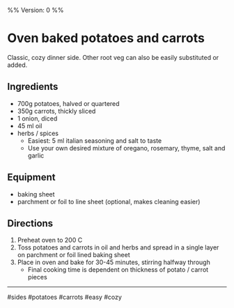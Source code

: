 %%
Version: 0
%%

# Oven baked potatoes and carrots

Classic, cozy dinner side. Other root veg can also be easily substituted or added.

## Ingredients

- 700g potatoes, halved or quartered
- 350g carrots, thickly sliced
- 1 onion, diced
- 45 ml oil
- herbs / spices
    - Easiest: 5 ml italian seasoning and salt to taste
    - Use your own desired mixture of oregano, rosemary, thyme, salt and garlic

## Equipment

- baking sheet
- parchment or foil to line sheet (optional, makes cleaning easier)

## Directions

1. Preheat oven to 200 C
2. Toss potatoes and carrots in oil and herbs and spread in a single layer on parchment or foil
   lined baking sheet
3. Place in oven and bake for 30-45 minutes, stirring halfway through
   - Final cooking time is dependent on thickness of potato / carrot pieces

-----

#sides #potatoes #carrots #easy #cozy
